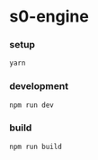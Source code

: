 # s0-engine

### setup

 ```bash
 yarn
 ```

### development

 ```bash
 npm run dev
 ```

 ### build

 ```bash
 npm run build
 ```
